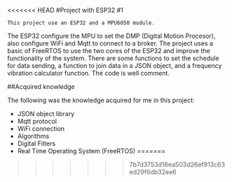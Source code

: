<<<<<<< HEAD
#Project with ESP32 #1

	This project use an ESP32 and a MPU6050 module.
The ESP32 configure the MPU to set the DMP (Digital Motion Procesor), also configure WiFi and Mqtt to connect to a broker.
	The project uses a basic of FreeRTOS to use the two cores of the ESP32 and improve the functionality of the system.
	There are some functions to set the schedule for data sending, a function to join data in a JSON object, and  a frequency vibration calculator function.
	The code is well comment.

##Acquired knowledge

The following was the knowledge acquired for me in this project:

* JSON object library
* Mqtt protocol
* WiFi connection
* Algorithms
* Digital Filters
* Real Time Operating System (FreeRTOS)
=======

>>>>>>> 7b7d3753d16ea503d26ef913c63ed29f6db32ee6
